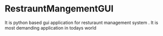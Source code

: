 # RestrauntMangementGUI
It is python based gui application for resturaunt management system . It is most demanding application in todays world 
